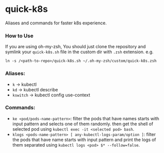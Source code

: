 # quick-k8s
Aliases and commands for faster k8s experience.

### How to Use
If you are using oh-my-zsh, You should just clone the repository and symlink your ```quick-k8s.sh``` file in the custom dir with ```.zsh``` extension. e.g.

```
ln -s /<path-to-repo>/quick-k8s.sh ~/.oh-my-zsh/custom/quick-k8s.zsh
```

### Aliases:
- ```k``` -> kubectl
- ```kd``` -> kubectl describe
- ```kswitch``` -> kubectl config use-context

### Commands:
- ```ke <pod/pods-name-pattern>```:
filter the pods that have names starts with input pattern and selects one of them randomly. then get the shell of selected pod using ```kubectl exec -it <selected pod> bash```.
- ```klogs <pods-name-pattern> [ any-kubectl-logs-param/option ]```:
filter the pods that have name starts with input pattern and print the logs of them separated using ```kubectl logs <pod> $* --follow=false```.
